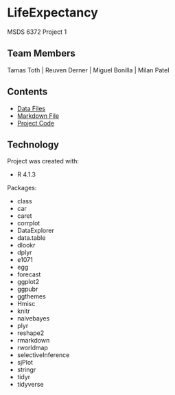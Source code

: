 # LifeExpectancy
MSDS 6372 Project 1

## Team Members
Tamas Toth | Reuven Derner | Miguel Bonilla | Milan Patel

## Contents
* [Data Files](https://github.com/boneeyah/LifeExpectancy/tree/main/Data%20Files)
* [Markdown File](https://github.com/boneeyah/LifeExpectancy/blob/main/Tamas_Toth_MSDS_6372_Project1.md)
* [Project Code](https://github.com/boneeyah/LifeExpectancy/tree/main/Code)

## Technology
Project was created with:
* R 4.1.3

Packages:
* class
* car
* caret
* corrplot
* DataExplorer
* data.table
* dlookr
* dplyr
* e1071
* egg
* forecast
* ggplot2
* ggpubr
* ggthemes
* Hmisc
* knitr
* naivebayes
* plyr
* reshape2
* rmarkdown
* rworldmap
* selectiveInference
* sjPlot
* stringr
* tidyr
* tidyverse
